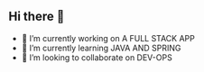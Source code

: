 ## Hi there 👋


- 🔭 I’m currently working on A FULL STACK APP
- 🌱 I’m currently learning JAVA AND SPRING
- 👯 I’m looking to collaborate on DEV-OPS

